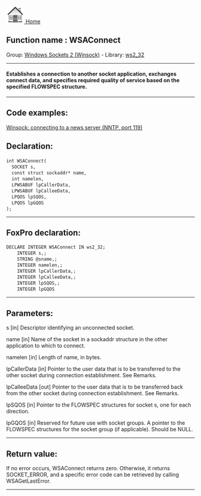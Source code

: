 [<img src="../../images/home.png"> Home ](https://github.com/VFPX/Win32API)  

## Function name : WSAConnect
Group: [Windows Sockets 2 (Winsock)](../../functions_group.md#Windows_Sockets_2_(Winsock))  -  Library: [ws2_32](../../../libraries.md#ws2_32)  
***  


#### Establishes a connection to another socket application, exchanges connect data, and specifies required quality of service based on the specified FLOWSPEC structure.

***  


## Code examples:
[Winsock: connecting to a news server (NNTP, port 119)](../../samples/sample_389.md)  

## Declaration:
```foxpro  
int WSAConnect(
  SOCKET s,
  const struct sockaddr* name,
  int namelen,
  LPWSABUF lpCallerData,
  LPWSABUF lpCalleeData,
  LPQOS lpSQOS,
  LPQOS lpGQOS
);  
```  
***  


## FoxPro declaration:
```foxpro  
DECLARE INTEGER WSAConnect IN ws2_32;
	INTEGER s,;
	STRING @sname,;
	INTEGER namelen,;
	INTEGER lpCallerData,;
	INTEGER lpCalleeData,;
	INTEGER lpSQOS,;
	INTEGER lpGQOS  
```  
***  


## Parameters:
s 
[in] Descriptor identifying an unconnected socket. 

name 
[in] Name of the socket in a sockaddr structure in the other application to which to connect. 

namelen 
[in] Length of name, in bytes. 

lpCallerData 
[in] Pointer to the user data that is to be transferred to the other socket during connection establishment. See Remarks. 

lpCalleeData 
[out] Pointer to the user data that is to be transferred back from the other socket during connection establishment. See Remarks. 

lpSQOS 
[in] Pointer to the FLOWSPEC structures for socket s, one for each direction. 

lpGQOS 
[in] Reserved for future use with socket groups. A pointer to the FLOWSPEC structures for the socket group (if applicable). Should be NULL.   
***  


## Return value:
If no error occurs, WSAConnect returns zero. Otherwise, it returns SOCKET_ERROR, and a specific error code can be retrieved by calling WSAGetLastError.  
***  

